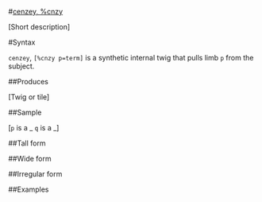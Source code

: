 #[cenzey, %cnzy](#cnzy)

[Short description]

#Syntax

`cenzey`, `[%cnzy p=term]` is a synthetic internal twig that pulls limb
`p` from the subject.

##Produces

[Twig or tile]

##Sample

[`p` is a _
`q` is a _]

##Tall form



##Wide form



##Irregular form



##Examples



